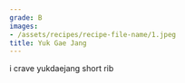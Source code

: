 ```yaml
---
grade: B
images:
- /assets/recipes/recipe-file-name/1.jpeg
title: Yuk Gae Jang
---
```





i crave yukdaejang short rib